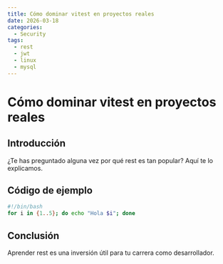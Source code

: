 ```yaml
---
title: Cómo dominar vitest en proyectos reales
date: 2026-03-18
categories:
  - Security
tags:
  - rest
  - jwt
  - linux
  - mysql
---
```


# Cómo dominar vitest en proyectos reales

## Introducción

¿Te has preguntado alguna vez por qué rest es tan popular? Aquí te lo explicamos.

## Código de ejemplo

```bash
#!/bin/bash
for i in {1..5}; do echo "Hola $i"; done
```

## Conclusión

Aprender rest es una inversión útil para tu carrera como desarrollador.